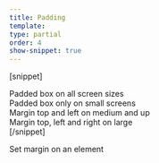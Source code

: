 ```yaml
---
title: Padding
template:
type: partial
order: 4
show-snippet: true
---
```

[snippet]
<div class="background--abbey padding-top--2 padding-left--1 padding-right--1 padding-bottom--2">
    Padded box on all screen sizes
</div>

<div class="background--iron-light padding-top-sm--2 padding-left-sm--1 padding-right-sm--1 padding-bottom-sm--2">
    Padded box only on small screens
</div>

<div class="background--abbey margin-top-md--4 margin-left-md--5">
    Margin top and left on medium and up
</div>

<div class="background--iron-light margin-top-lg--2 margin-left-lg--5 margin-right-lg--5">
    Margin top, left and right on large
</div>
[/snippet]

Set margin on an element

